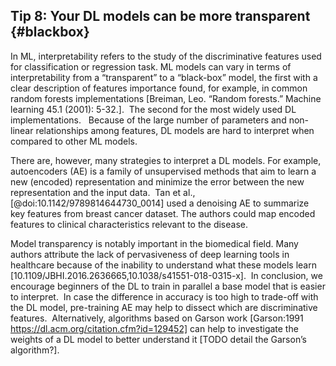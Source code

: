 ## Tip 8: Your DL models can be more transparent {#blackbox} 
In ML, interpretability refers to the study of the discriminative features used for classification or regression task.
ML models can vary in terms of interpretability from a “transparent” to a “black-box” model, the first with a clear description of features importance found, for example, in common random forests implementations [﻿Breiman, Leo. “Random forests.” Machine learning 45.1 (2001): 5-32.]. 
The second for the most widely used DL implementations.  
Because of the large number of parameters and non-linear relationships among features, DL models are hard to interpret when compared to other ML models. 

There are, however, many strategies to interpret a DL models.
For example, autoencoders (AE) is a family of unsupervised methods that aim to learn a new (encoded) representation and minimize the error between the new representation and the input data. 
Tan et al., [@doi:10.1142/9789814644730_0014] used a denoising AE to summarize key features from breast cancer dataset.
The authors could map encoded features to clinical characteristics relevant to the disease. 

Model transparency is notably important in the biomedical field.
Many authors attribute the lack of pervasiveness of deep learning tools in healthcare because of the inability to understand what these models learn [10.1109/JBHI.2016.2636665,10.1038/s41551-018-0315-x]. 
In conclusion, we encourage beginners of the DL to train in parallel a base model that is easier to interpret. 
In case the difference in accuracy is too high to trade-off with the DL model, pre-training AE may help to dissect which are discriminative features. 
Alternatively, algorithms based on Garson work [Garson:1991 https://dl.acm.org/citation.cfm?id=129452] can help to investigate the weights of a DL model to better understand it [TODO detail the Garson’s algorithm?].
